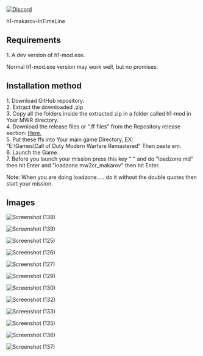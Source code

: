 <a href="https://discord.gg/CHZea8zvBG" rel="nofollow"><img src="https://camo.githubusercontent.com/59577016fabd1d32fd232283ef81c07b381c74614d75d47556307a8efb44ba60/68747470733a2f2f696d672e736869656c64732e696f2f646973636f72642f3732353035373838363935383338373339333f6c6162656c3d446973636f7264266c6f676f3d646973636f7264" alt="Discord" data-canonical-src="https://img.shields.io/discord/725057886958387393?label=Discord&amp;logo=discord" style="max-width: 100%;"></a>

h1-makarov-InTimeLine

<h2>Requirements</h2>
1. A dev version of h1-mod.exe.
<p>Normal h1-mod.exe version may work well, but no promises.</p>

<h2>Installation method</h2>
1. Download GitHub repository.<br>
2. Extract the downloaded .zip<br>
3. Copy all the folders inside the extracted zip in a folder called h1-mod in Your MWR directory.<br>
4. Download the release files or ".ff files" from the Repository release section: <a href="https://github.com/3bdulra7manAmir/h1-makarov-InTimeLine/releases">Here.</a><br>
5. Put these ffs into Your main game Directory, EX:<br>"E:\Games\Call of Duty Modern Warfare Remastered" Then paste em.<br>
6. Launch the Game.<br>
7. Before you launch your mission press this key "`" and do "loadzone md" then hit Enter and "loadzone mw2cr_makarov" then hit Enter.<br>
<p>Note: When you are doing loadzone..... do it without the double quotes then start your mission.</p>

<h2>Images</h2>

![Screenshot (138)](https://github.com/3bdulra7manAmir/h1-makarov-InTimeLine/assets/64253660/dbe17b77-27bd-4cb4-8b7a-6c43806411bf)

![Screenshot (139)](https://github.com/3bdulra7manAmir/h1-makarov-InTimeLine/assets/64253660/7b45e834-2452-4b9a-bfa1-eda181a3e2ce)

![Screenshot (125)](https://github.com/3bdulra7manAmir/h1-makarov-InTimeLine/assets/64253660/8f3be324-f34e-4259-8566-ef65fd4a6148)

![Screenshot (126)](https://github.com/3bdulra7manAmir/h1-makarov-InTimeLine/assets/64253660/78b6b620-b4bf-4196-92f1-8d6b1687dc68)

![Screenshot (127)](https://github.com/3bdulra7manAmir/h1-makarov-InTimeLine/assets/64253660/a3975ec8-7a41-4071-81eb-df78eb60262e)

![Screenshot (129)](https://github.com/3bdulra7manAmir/h1-makarov-InTimeLine/assets/64253660/ae3a355d-bea8-47e1-a8ff-bf679a5d7067)

![Screenshot (130)](https://github.com/3bdulra7manAmir/h1-makarov-InTimeLine/assets/64253660/789a483c-ba5c-4184-b55f-f7954a616cb6)

![Screenshot (132)](https://github.com/3bdulra7manAmir/h1-makarov-InTimeLine/assets/64253660/951f3a35-b013-4dd4-9795-11982a4397eb)

![Screenshot (133)](https://github.com/3bdulra7manAmir/h1-makarov-InTimeLine/assets/64253660/863d76d3-5b1e-4fd1-a449-c27c67294129)

![Screenshot (135)](https://github.com/3bdulra7manAmir/h1-makarov-InTimeLine/assets/64253660/3d03acdd-ffa8-48bc-8bfe-01a6fb2f85b1)

![Screenshot (136)](https://github.com/3bdulra7manAmir/h1-makarov-InTimeLine/assets/64253660/fee25633-0a33-4fad-bdb9-f300daa9123f)

![Screenshot (137)](https://github.com/3bdulra7manAmir/h1-makarov-InTimeLine/assets/64253660/9ec11aac-1b76-4019-9e37-09c84e2a14b3)
